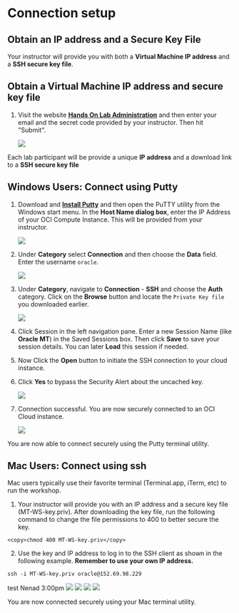 #  Connection setup

## Obtain an IP address and a Secure Key File 
Your instructor will provide you with both a **Virtual Machine IP address** and a **SSH secure key file**.

## Obtain a Virtual Machine IP address and secure key file

1.  Visit the website **[Hands On Lab Administration](http://holadmin.oraclepts.nl/)** and then enter your email and the secret code provided by your instructor.  Then hit "Submit".

    ![](./images/HOLadmin.png " ")

Each lab participant will be provide a unique **IP address** and a download link to a **SSH secure key file** 

## Windows Users: Connect using Putty

1.  Download and **[Install Putty](https://www.putty.org/)** and then open the PuTTY utility from the Windows start menu.   In the **Host Name dialog box**, enter the IP Address of your OCI Compute Instance.  This will be provided from your instructor.

    ![](./images/keylab-023.png " ")

2.  Under **Category** select **Connection** and then choose the **Data** field.  Enter the username ```oracle```.  

    ![](./images/keylab-024.png " ")

3.  Under **Category**, navigate to **Connection** - **SSH** and choose the **Auth** category.   Click on the **Browse** button and locate the ```Private Key file``` you downloaded earlier.   

    ![](./images/keylab-025.png " ")

4. Click Session in the left navigation pane.  Enter a new Session Name (like **Oracle MT**) in the Saved Sessions box.  Then click **Save** to save your session details.  You can later **Load** this session if needed.

5. Now Click the **Open** button to initiate the SSH connection to your cloud instance.  

6.  Click **Yes** to bypass the Security Alert about the uncached key.

    ![](./images/keylab-026.png " ")

7.  Connection successful.   You are now securely connected to an OCI Cloud instance.

    ![](./images/keylab-027.png " ")

You are now able to connect securely using the Putty terminal utility. 

## Mac Users: Connect using ssh

Mac users typically use their favorite terminal (Terminal.app, iTerm, etc) to run the workshop.

1. Your instructor will provide you with an IP address and a secure key file (MT-WS-key.priv).  After downloading the key file, run the following command to change the file permissions to 400 to better secure the key.

````
<copy>chmod 400 MT-WS-key.priv</copy>
````
2. Use the key and IP address to log in to the SSH client as shown in the following example.  **Remember to use your own IP address.**

````
ssh -i MT-WS-key.priv oracle@152.69.98.229
````

test Nenad  3:00pm
![](images/MACsetup.png " ")
    ![](images/MACsetup.png " ")
    ![](./images/MACsetup.png " ")
    ![](./images/MACsetup.jpg " ")

You are now connected securely using your Mac terminal utility.
